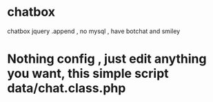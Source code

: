 # chatbox
chatbox jquery .append  , no mysql , have botchat and smiley
# Nothing config , just edit anything you want, this simple script data/chat.class.php
